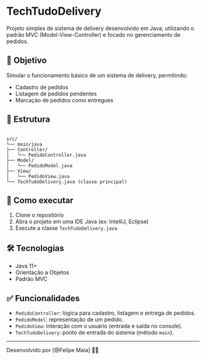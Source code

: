 # TechTudoDelivery

Projeto simples de sistema de delivery desenvolvido em Java, utilizando o padrão MVC (Model-View-Controller) e focado no gerenciamento de pedidos.

## 📌 Objetivo

Simular o funcionamento básico de um sistema de delivery, permitindo:
- Cadastro de pedidos
- Listagem de pedidos pendentes
- Marcação de pedidos como entregues

## 🧱 Estrutura

```

src/
└── main/java
├── Controller/
│   └── PedidoController.java
├── Model/
│   └── PedidoModel.java
├── View/
|   └── PedidoView.java
└── TechTudoDelivery.java (classe principal)

```

## 🚀 Como executar

1. Clone o repositório
2. Abra o projeto em uma IDE Java (ex: IntelliJ, Eclipse)
3. Execute a classe `TechTudoDelivery.java`

## 🛠 Tecnologias

- Java 11+
- Orientação a Objetos
- Padrão MVC

## ✅ Funcionalidades

- `PedidoController`: lógica para cadastro, listagem e entrega de pedidos.
- `PedidoModel`: representação de um pedido.
- `PedidoView`: interação com o usuário (entrada e saída no console).
- `TechTudoDelivery`: ponto de entrada do sistema (método `main`).

---

Desenvolvido por [@Felipe Maia] 👨‍💻
